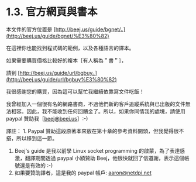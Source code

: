 # 1.3. 官方網頁與書本

本文件的官方位置是 [http://beej.us/guide/bgnet/。](http://beej.us/guide/bgnet/%E3%80%82)

在這裡你也能找到程式碼的範例，以及各種語言的譯本。

如果需要購買價格比較好的複本［有人稱為＂書＂］，

請到 [http://beej.us/guide/url/bgbuy。](http://beej.us/guide/url/bgbuy%E3%80%82)

我很感謝您的購買，因為這可以幫忙我繼續依靠寫文件吃飯！

我曾經加入一個很有名的網路書商，不過他們新的客戶追蹤系統與已出版的文件無法相容。因此，我不能收到任何回饋金了。所以，如果你同情我的處境，請使用 paypal 贊助我［beej@beej.us］:-)

譯註： 1. Paypal 贊助這段原著本來放在第十章的參考資料開頭，但我覺得很不搭，所以移到這一節。

1. Beej's guide 是我以前學 Linux socket programming 的啟蒙，為了表達感激，翻譯期間透過 paypal 小額贊助 Beej，他很快就回了信道謝，表示這個帳號還是有效的 :-)
2. 如果要贊助譯者，這是我的 paypal 帳戶: aaron@netdpi.net
